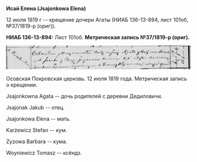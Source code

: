 **Исай Елена (Jsajonkowa Elena)**

12 июля 1819 г -- крещение дочери Агаты (НИАБ 136-13-894, лист 101об,
№37/1819-р (ориг)).

**НИАБ 136-13-894:** Лист 101об. **Метрическая запись №37/1819-р
(ориг).**

![](./media/03a0bf63b15f2644dbc9db75d6beb3fe2d071bf3.png)

Осовская Покровская церковь. 12 июля 1819 года. Метрическая запись о
крещении.

Jsajonkowna Agata -- дочь родителей с деревни Дедиловичи.

Jsajonak Jakub -- отец.

Jsajonkowa Elena -- мать.

Karżewicz Stefan -- кум.

Zyzowa Barbara -- кума.

Woyniewicz Tomasz -- ксёндз.
